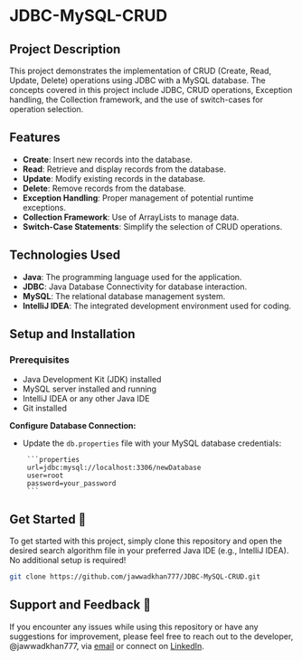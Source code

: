 # JDBC-MySQL-CRUD

## Project Description

This project demonstrates the implementation of CRUD (Create, Read, Update, Delete) operations using JDBC with a MySQL database. The concepts covered in this project include JDBC, CRUD operations, Exception handling, the Collection framework, and the use of switch-cases for operation selection. 

## Features

- **Create**: Insert new records into the database.
- **Read**: Retrieve and display records from the database.
- **Update**: Modify existing records in the database.
- **Delete**: Remove records from the database.
- **Exception Handling**: Proper management of potential runtime exceptions.
- **Collection Framework**: Use of ArrayLists to manage data.
- **Switch-Case Statements**: Simplify the selection of CRUD operations.

## Technologies Used

- **Java**: The programming language used for the application.
- **JDBC**: Java Database Connectivity for database interaction.
- **MySQL**: The relational database management system.
- **IntelliJ IDEA**: The integrated development environment used for coding.

## Setup and Installation

### Prerequisites

- Java Development Kit (JDK) installed
- MySQL server installed and running
- IntelliJ IDEA or any other Java IDE
- Git installed

 **Configure Database Connection:**
 - Update the `db.properties` file with your MySQL database credentials:

        ```properties
        url=jdbc:mysql://localhost:3306/newDatabase
        user=root
        password=your_password
        ```

## Get Started 🚀

To get started with this project, simply clone this repository and open the desired search algorithm file in your preferred Java IDE (e.g., IntelliJ IDEA). No additional setup is required!

```bash
git clone https://github.com/jawwadkhan777/JDBC-MySQL-CRUD.git
```

## Support and Feedback 📧

If you encounter any issues while using this repository or have any suggestions for improvement, please feel free to reach out to the developer, @jawwadkhan777, via [email](mailto:m.jawwadkhan777@gmail.com) or connect on [LinkedIn](https://www.linkedin.com/in/jawwadkhan777/).
